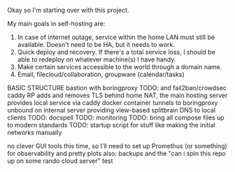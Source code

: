 Okay so I'm starting over with this project.

My main goals in self-hosting are:
1. In case of internet outage, service within the home LAN must still be available. Doesn't need to be HA, but it needs to work.
2. Quick deploy and recovery. If there's a total service loss, I should be able to redeploy on whatever machine(s) I have handy.
3. Make certain services accessible to the world through a domain name.
4. Email, filecloud/collaboration, groupware (calendar/tasks)

BASIC STRUCTURE
bastion with boringproxy
TODO: and fail2ban/crowdsec
caddy RP adds and removes TLS
behind home NAT, the main hosting server provides local service via caddy
docker container tunnels to boringproxy
unbound on internal server providing view-based splitbrain DNS to local clients
TODO: docspell
TODO: monitoring
TODO: bring all compose files up to modern standards
TODO: startup script for stuff like making the initial networks manually

no clever GUI tools this time, so I'll need to set up Promethus (or something) for observability and pretty plots
also: backups and the "can i spin this repo up on some rando cloud server" test
